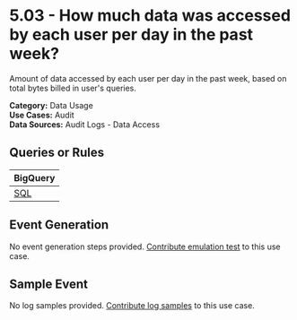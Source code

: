 # 5.03 - How much data was accessed by each user per day in the past week?
Amount of data accessed by each user per day in the past week, based on total bytes billed in user's queries.


**Category:** Data Usage
</br>
**Use Cases:** Audit
</br>
**Data Sources:** Audit Logs - Data Access
</br>

## Queries or Rules
BigQuery |
--- |
[SQL](../../sql/5_03_data_amount_accessed_by_user_per_day.sql) |

## Event Generation
No event generation steps provided. [Contribute emulation test](../../CONTRIBUTING.md) to this use case.

## Sample Event
No log samples provided. [Contribute log samples](../../CONTRIBUTING.md) to this use case.

